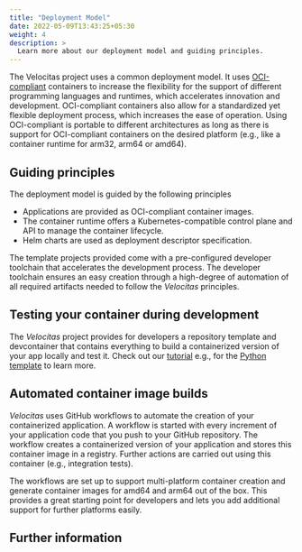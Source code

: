 ```yaml
---
title: "Deployment Model"
date: 2022-05-09T13:43:25+05:30
weight: 4
description: >
  Learn more about our deployment model and guiding principles.
---
```


The Velocitas project uses a common deployment model. It uses [OCI-compliant](https://opencontainers.org/) containers to increase the flexibility for the support of different programming languages and runtimes, which accelerates innovation and development. OCI-compliant containers also allow for a standardized yet flexible deployment process, which increases the ease of operation. Using OCI-compliant is portable to different architectures as long as there is support for OCI-compliant containers on the desired platform (e.g., like a container runtime for arm32, arm64 or amd64).

## Guiding principles

The deployment model is guided by the following principles

- Applications are provided as OCI-compliant container images.
- The container runtime offers a Kubernetes-compatible control plane and API to manage the container lifecycle.
- Helm charts are used as deployment descriptor specification.

The template projects provided come with a pre-configured developer toolchain that accelerates the development process. The developer toolchain ensures an easy creation through a high-degree of automation of all required artifacts needed to follow the _Velocitas_ principles.

## Testing your container during development

The _Velocitas_ project provides for developers a repository template and devcontainer that contains everything to build a containerized version of your app locally and test it. Check out our [tutorial](/docs/tutorials/) e.g., for the [Python template](https://github.com/eclipse-velocitas/vehicle-app-python-template) to learn more.

## Automated container image builds

_Velocitas_ uses GitHub workflows to automate the creation of your containerized application. A workflow is started with every increment of your application code that you push to your GitHub repository. The workflow creates a containerized version of your application and stores this container image in a registry. Further actions are carried out using this container (e.g., integration tests).

The workflows are set up to support multi-platform container creation and generate container images for amd64 and arm64 out of the box. This provides a great starting point for developers and lets you add additional support for further platforms easily.

## Further information
